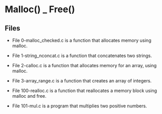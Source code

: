 # Malloc() _ Free()

## Files

* File 0-malloc_checked.c is a function that allocates memory using malloc.

* File 1-string_nconcat.c is a function that concatenates two strings.

* File 2-calloc.c is a function that allocates memory for an array, using malloc.

* File 3-array_range.c is a function that creates an array of integers.

* File 100-realloc.c is a function that reallocates a memory block using malloc and free.

* File 101-mul.c is a program that multiplies two positive numbers.
